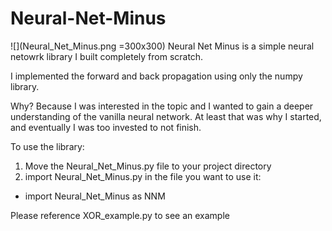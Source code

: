 # Neural-Net-Minus
![](Neural_Net_Minus.png =300x300)
Neural Net Minus is a simple neural netowrk library I built completely from scratch.

I implemented the forward and back propagation using only the numpy library.

Why? Because I was interested in the topic and I wanted to gain a deeper understanding of the vanilla neural network. At least that was why I started, and eventually I was too invested to not finish.

To use the library:
1. Move the Neural_Net_Minus.py file to your project directory
2. import Neural_Net_Minus.py in the file you want to use it: 
  * import Neural_Net_Minus as NNM
  
Please reference XOR_example.py to see an example
